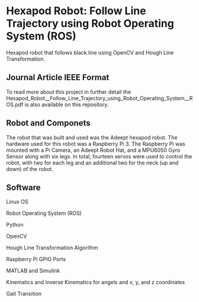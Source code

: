 # Hexapod Robot: Follow Line Trajectory using Robot Operating System (ROS)
Hexapod robot that follows black line using OpenCV and Hough Line Transformation.


## Journal Article IEEE Format
To read more about this project in further detail the Hexapod_Robot__Follow_Line_Trajectory_using_Robot_Operating_System__ROS.pdf is also available on this repository.


## Robot and Componets
The robot that was built and used was the Adeept hexapod robot.
The hardware used for this robot was a Raspberry Pi 3. 
The Raspberry Pi was mounted with a Pi Camera, an Adeept Robot Hat, and a MPU6050 Gyro Sensor along with six legs.
In total, fourteen servos were used to control the robot, with two for each leg and an additional two for the neck (up and down) of the robot.

## Software
Linux OS

Robot Operating System (ROS)

Python

OpenCV

Hough Line Transformation Algorithm

Raspberry Pi GPIO Ports

MATLAB and Simulink

Kinematics and Inverse Kinematics for angels and x, y, and z coordinates

Gait Transition
